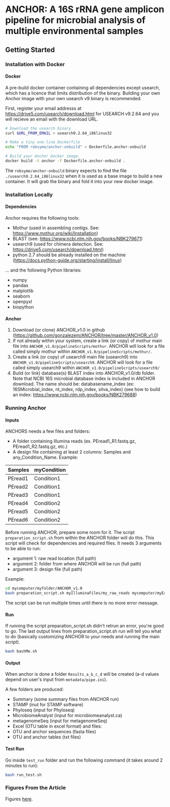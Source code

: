 # ANCHOR: A 16S rRNA gene amplicon pipeline for microbial analysis of multiple environmental samples

## Getting Started


### Installation with Docker

#### Docker

A pre-build docker container containing all dependencies except usearch, which
has a licence that limits distribution of the binary. Building your own Anchor
image with your own usearch v9 binary is recommended.

First, register your email addresss at https://drive5.com/usearch/download.html
for USEARCH v9.2.64 and you will recieve an email with the download URL.

```sh
# Download the usearch binary
curl $URL_FROM_EMAIL > usearch9.2.64_i86linux32

# Make a tiny one-line Dockerfile
echo "FROM robsyme/anchor-onbuild" > Dockerfile.anchor-onbuild

# Build your Anchor Docker image.
docker build -t anchor -f Dockerfile.anchor-onbuild .
```

The `robsyme/anchor-onbuild` binary expects to find the file
`./usearch9.2.64_i86linux32` when it is used as a base image to build a new
container. It will grab the binary and fold it into your new docker image.

### Installation Locally

#### Dependencies

Anchor requires the following tools:
 - Mothur (used in assembling contigs. See: https://www.mothur.org/wiki/Installation)
 - BLAST (see: https://www.ncbi.nlm.nih.gov/books/NBK279671)
 - usearch9 (used for chimera detection. See: https://drive5.com/usearch/download.html)
 - python 2.7 should be already installed on the machine (https://docs.python-guide.org/starting/install/linux)

... and the following Python libraries:
- numpy
- pandas
- matplotlib
- seaborn
- openpyxl
- biopython

#### Anchor

1. Download (or clone) ANCHOR_v1.0 in github
   (https://github.com/gonzalezem/ANCHOR/tree/master/ANCHOR_v1.0)
2. If not already within your system, create a link (or copy) of mothur main
   file into `ANCHOR_v1.0/pipelineScripts/mothur`. ANCHOR will look for a file
   called simply mothur within `ANCHOR_v1.0/pipelineScripts/mothur/`.
3. Create a link (or copy) of usearch9 main file (usearch9) into
   `ANCHOR_v1.0/pipelineScripts/usearch9`. ANCHOR will look for a file called
   simply usearch9 within `ANCHOR_v1.0/pipelineScripts/usearch9/`
4. Build (or link) database(s) BLAST index into ANCHOR_v1.0/db folder. Note that
   NCBI 16S microbial database index is included in ANCHOR download. The name
   should be: databasename_index (ex: 16SMicrobial_index, nt_index, rdp_index,
   silva_index) (see how to build an index:
   https://www.ncbi.nlm.nih.gov/books/NBK279688)

### Running Anchor

#### Inputs

ANCHORS needs a few files and folders:
- A folder containing Illumina reads (ex. PEread1_R1.fastq.gz, PEread1_R2.fastq.gz, etc.)
- A design file containing at least 2 columns: Samples and any_Condition_Name. Example:

| Samples       | myCondition   |
| ------------- | ------------- |
| PEread1       | Condition1    |
| PEread2       | Condition1    |
| PEread3       | Condition1    |
| PEread4       | Condition2    |
| PEread5       | Condition2    |
| PEread6       | Condition2    |


Before running ANCHOR, prepare some room for it. The script
`preparation_script.sh` from within the ANCHOR folder will do this. This script
will check for dependencies and required files. It needs 3 arguments to be able
to run:
-  argument 1: raw read location (full path)
-  argument 2: folder from where ANCHOR will be run (full path)
-  argument 3: design file (full path)

Example:
```sh
cd mycomputer/myfolder/ANCHOR_v1.0
bash preparation_script.sh myIlluminaFiles/my_raw_reads mycomputer/myExperiment mycomputer/myfolder/myconditions.txt
```

The script can be run multiple times until there is no more error message.

#### Run

If running the script preparation_script.sh didn't retrun an error, you're good to go. The last output lines from preparation_script.sh run will tell you what to do (basically customizing ANCHOR to your needs and running the main script).

```sh
bash bashMe.sh
```

#### Output

When anchor is done a folder `Results_a_b_c_d` will be created (a-d values depend on user's input from `metadata/pipe.ini`).

A few folders are produced:
-  Summary (some summary files from ANCHOR run)
-  STAMP (inut for STAMP software)
-  Phyloseq (input for Phyloseq)
-  MicrobiomeAnalyst (input for microbiomeanalyst.ca)
-  metagenomeSeq (input for metagenomeSeq)
-  Excel (OTU table in excel format)
and files:
-  OTU and anchor sequences (fasta files)
-  OTU and anchor tables (txt files)


#### Test Run
 Go inside `test_run` folder and run the following command (it takes around 2
 minutes to run):

 ```sh
 bash run_test.sh
 ```

### Figures From the Article
Figures [here](tree/master/article).
